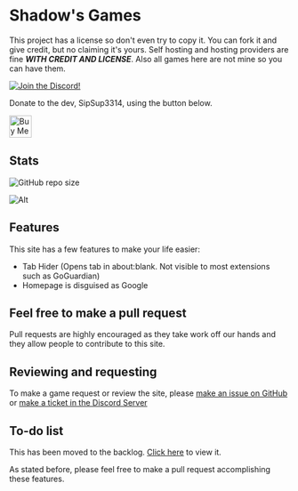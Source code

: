 # Shadow's Games

This project has a license so don't even try to copy it. You can fork it and give credit, but no claiming it's yours. Self hosting and hosting providers are fine ***WITH CREDIT AND LICENSE***. Also all games here are not mine so you can have them.  
  
[![Join the Discord!](https://invidget.switchblade.xyz/ZdHBCFXdT3?theme=dark)](https://discord.gg/ZdHBCFXdT3)  
  
Donate to the dev, SipSup3314, using the button below.  
  
<a href="https://www.buymeacoffee.com/sipsup3314" target="_blank"><img src="https://cdn.buymeacoffee.com/buttons/v2/default-yellow.png" alt="Buy Me A Coffee" style="height: 40px" ></a>  
  
## Stats
  
![GitHub repo size](https://img.shields.io/github/repo-size/shadowgmes/shadowgmes.github.io?label=Total%20size)  
  
![Alt](https://repobeats.axiom.co/api/embed/50c98819138ee524ce9eb6666cc3c5fea8a694e8.svg "Repobeats analytics image")  
  
## Features

This site has a few features to make your life easier:
- Tab Hider (Opens tab in about:blank. Not visible to most extensions such as GoGuardian)
- Homepage is disguised as Google

## Feel free to make a pull request

Pull requests are highly encouraged as they take work off our hands and they allow people to contribute to this site.

## Reviewing and requesting
To make a game request or review the site, please [make an issue on GitHub](https://github.com/shadowgmes/shadowgmes.github.io/issues/new/choose) or [make a ticket in the Discord Server](https://discord.gg/ZdHBCFXdT3)

## To-do list
This has been moved to the backlog. [Click here](https://github.com/orgs/shadowgmes/projects/2) to view it.
  
As stated before, please feel free to make a pull request accomplishing these features.
